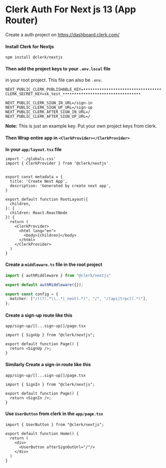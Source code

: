 # Clerk Auth For Next js 13 (App Router)

Create a auth project on <https://dashboard.clerk.com/>


#### Install Clerk for Nextjs

``` npm
npm install @clerk/nextjs
```

#### Then add the project keys to your `.env.local` file

in your root project. This file can also be `.env`.


```
NEXT_PUBLIC_CLERK_PUBLISHABLE_KEY=••••••••••••••••••••••••••••••••••
CLERK_SECRET_KEY=sk_test_••••••••••••••••••••••••••••••••••

NEXT_PUBLIC_CLERK_SIGN_IN_URL=/sign-in
NEXT_PUBLIC_CLERK_SIGN_UP_URL=/sign-up
NEXT_PUBLIC_CLERK_AFTER_SIGN_IN_URL=/
NEXT_PUBLIC_CLERK_AFTER_SIGN_UP_URL=/
```
**Note:**  This is just an example key. Put your own project keys from clerk.


#### Then Wrap entire app in `<ClerkProvider></ClerkProvider>`

**In your `app/layout.tsx` file**


``` tsx
import './globals.css'
import { ClerkProvider } from '@clerk/nextjs'


export const metadata = {
  title: 'Create Next App',
  description: 'Generated by create next app',
}

export default function RootLayout({
  children,
}: {
  children: React.ReactNode
}) {
  return (
    <ClerkProvider>
      <html lang="en">
        <body>{children}</body>
      </html>
    </ClerkProvider>
  )
}

```

#### Create a `middleware.ts` file in the root project

``` ts
import { authMiddleware } from "@clerk/nextjs"

export default authMiddleware({});

export const config = {
  matcher: ["/((?!.*\\..*|_next).*)", "/", "/(api|trpc)(.*)"],
};
```


#### Create a sign-up route like this

`app/sign-up/[[...sign-up]]/page.tsx`

```tsx
import { SignUp } from "@clerk/nextjs";

export default function Page() {
  return <SignUp />;
}
```


#### Similarly Create a sign-in route like this

`app/sign-up/[[...sign-up]]/page.tsx`

```tsx
import { SignIn } from "@clerk/nextjs";

export default function Page() {
  return <SignIn />;
}
```

#### Use `UserButton` from clerk in the `app/page.tsx`


```tsx
import { UserButton } from "@clerk/nextjs";

export default function Home() {
  return (
    <div>
      <UserButton afterSignOutUrl="/"/>
    </div>
  )
}
```